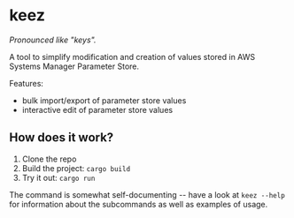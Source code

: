 # keez

_Pronounced like "keys"._

A tool to simplify modification and creation of values stored in AWS
Systems Manager Parameter Store.

Features:

* bulk import/export of parameter store values
* interactive edit of parameter store values

## How does it work?

1. Clone the repo
2. Build the project: `cargo build`
3. Try it out: `cargo run`

The command is somewhat self-documenting -- have a look at `keez
--help` for information about the subcommands as well as examples of usage.
